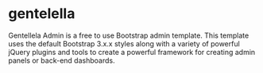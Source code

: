 # gentelella

Gentellela Admin is a free to use Bootstrap admin template. 
This template uses the default Bootstrap 3.x.x styles along with a variety of powerful jQuery plugins and tools
 to create a powerful framework for creating admin panels or back-end dashboards.
